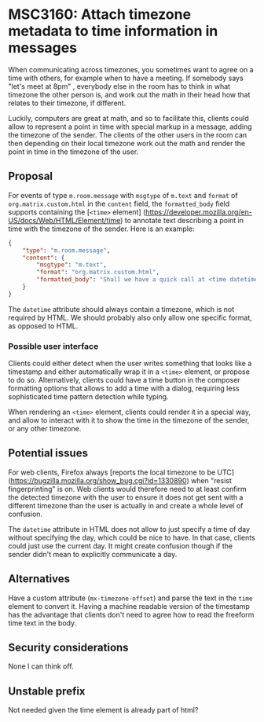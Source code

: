 # MSC3160: Attach timezone metadata to time information in messages

When communicating across timezones, you sometimes want to agree on a time with
others, for example when to have a meeting. If somebody says "let's meet at 8pm"
, everybody else in the room has to think in what timezone the other person is,
and work out the math in their head how that relates to their timezone,
if different.

Luckily, computers are great at math, and so to facilitate this, clients could 
allow to represent a point in time with special markup in a message,
adding the timezone of the sender. The clients of the other users in the room
can then depending on their local timezone work out the math and render
the point in time in the timezone of the user.

## Proposal

For events of type `m.room.message` with `msgtype` of `m.text` and `format` of 
`org.matrix.custom.html` in the `content` field, the `formatted_body` field 
supports containing the [`<time>` element]
(https://developer.mozilla.org/en-US/docs/Web/HTML/Element/time) to annotate 
text describing a point in time with the timezone of the sender.
Here is an example:

```json
{
    "type": "m.room.message",
    "content": {
        "msgtype": "m.text",
        "format": "org.matrix.custom.html",
        "formatted_body": "Shall we have a quick call at <time datetime=\"2021-04-30T09:00-0200\">9am tomorrow</time>?"
    }
}
```

The `datetime` attribute should always contain a timezone, which is not required
 by HTML. We should probably also only allow one specific format,
 as opposed to HTML.

### Possible user interface

Clients could either detect when the user writes something that looks like
a timestamp and either automatically wrap it in a `<time>` element, or propose
to do so. Alternatively, clients could have a time button in the composer
formatting options that allows to add a time with a dialog, requiring less
sophisticated time pattern detection while typing.

When rendering an `<time>` element, clients could render it in a special way,
and allow to interact with it to show the time in the timezone of the sender,
or any other timezone.

## Potential issues

For web clients, Firefox always [reports the local timezone to be UTC]
(https://bugzilla.mozilla.org/show_bug.cgi?id=1330890) when
"resist fingerprinting" is on. Web clients would therefore need to at least
confirm the detected timezone with the user to ensure it does not get sent
with a different timezone than the user is actually in and create
a whole level of confusion.

The `datetime` attribute in HTML does not allow to just specify a time of day
without specifying the day, which could be nice to have. In that case, clients
could just use the current day. It might create confusion though if the sender
didn't mean to explicitly communicate a day.

## Alternatives

Have a custom attribute (`mx-timezone-offset`) and parse the text in the `time`
element to convert it. Having a machine readable version of the timestamp has
the advantage that clients don't need to agree how to read the freeform time
text in the body.

## Security considerations

None I can think off.

## Unstable prefix

Not needed given the time element is already part of html?
